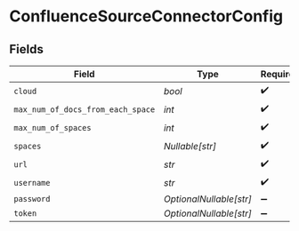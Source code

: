 # ConfluenceSourceConnectorConfig


## Fields

| Field                             | Type                              | Required                          | Description                       |
| --------------------------------- | --------------------------------- | --------------------------------- | --------------------------------- |
| `cloud`                           | *bool*                            | :heavy_check_mark:                | N/A                               |
| `max_num_of_docs_from_each_space` | *int*                             | :heavy_check_mark:                | N/A                               |
| `max_num_of_spaces`               | *int*                             | :heavy_check_mark:                | N/A                               |
| `spaces`                          | *Nullable[str]*                   | :heavy_check_mark:                | N/A                               |
| `url`                             | *str*                             | :heavy_check_mark:                | N/A                               |
| `username`                        | *str*                             | :heavy_check_mark:                | N/A                               |
| `password`                        | *OptionalNullable[str]*           | :heavy_minus_sign:                | N/A                               |
| `token`                           | *OptionalNullable[str]*           | :heavy_minus_sign:                | N/A                               |